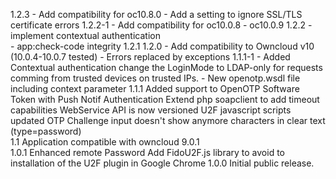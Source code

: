 1.2.3
	- Add compatibility for oc10.8.0
	- Add a setting to ignore SSL/TLS certificate errors
1.2.2-1
	- Add compatibility for oc10.0.8 - oc10.0.9
1.2.2
	- implement contextual authentication	
	- app:check-code integrity
1.2.1
1.2.0
	- Add compatibility to Owncloud v10 (10.0.4-10.0.7 tested)
	- Errors replaced by exceptions
1.1.1-1
	- Added Contextual authentication
	  change the LoginMode to LDAP-only for requests comming 
	  from trusted devices on trusted IPs.
	- New openotp.wsdl file including context parameter
1.1.1
	Added support to OpenOTP Software Token with Push Notif Authentication
	Extend php soapclient to add timeout capabilities
	WebService API is now versioned
	U2F javascript scripts updated
	OTP Challenge input doesn't show anymore characters in clear text (type=password)   
1.1
    Application compatible with owncloud 9.0.1	
1.0.1
	Enhanced remote Password
	Add FidoU2F.js library to avoid to installation of the U2F plugin in Google Chrome 
1.0.0
     Initial public release.	 